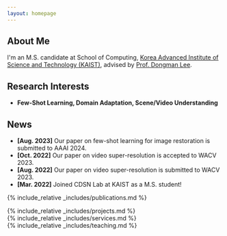 ```yaml
---
layout: homepage
---
```


## About Me

I'm an M.S. candidate at School of Computing, <a href="https://www.kaist.ac.kr/en/">Korea Advanced Institute of Science and Technology (KAIST)</a>, advised by <a href="http://cds.kaist.ac.kr/cdsn/?p=29">Prof. Dongman Lee</a>. 
<!-- Previously, I was advised by <a href="https://apl.hongik.ac.kr/professor">Prof. Young Yoon</a> in the Department of Computer Engineering, <a href="https://en.hongik.ac.kr/index.do">Hongik University</a>.  -->

## Research Interests

<!-- - **Computer Vision:** image/video understanding, general purpose vision model
- **Machine Learning:** meta-learning, transfer learning, representation learning -->
- **Few-Shot Learning, Domain Adaptation, Scene/Video Understanding**

## News

- **[Aug. 2023]** Our paper on few-shot learning for image restoration is submitted to AAAI 2024.
- **[Oct. 2022]** Our paper on video super-resolution is accepted to WACV 2023.
- **[Aug. 2022]** Our paper on video super-resolution is submitted to WACV 2023.
- **[Mar. 2022]** Joined CDSN Lab at KAIST as a M.S. student!

{% include_relative _includes/publications.md %}

{% include_relative _includes/projects.md %}
<br>
{% include_relative _includes/services.md %}
<br>
{% include_relative _includes/teaching.md %}
